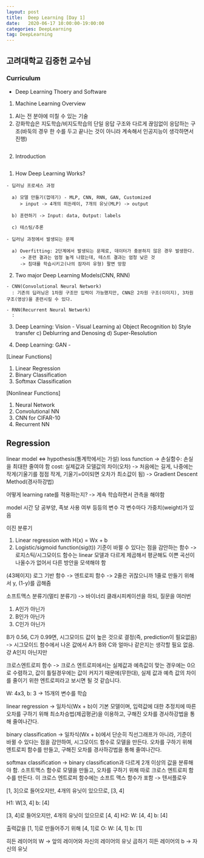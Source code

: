 ```yaml
---
layout: post
title:  Deep Learning [Day 1]
date:   2020-06-17 10:00:00-19:00:00
categories: DeepLearning
tag: DeepLearning
---
```


## 고려대학교 김중헌 교수님
### Curriculum
- Deep Learning Thoery and Software  

1. Machine Learning Overview
  1) AI는 전 분야에 미칠 수 있는 기술
  2) 강화학습은 지도학습/비지도학습의 단일 응답 구조와 다르게 끊임없이 응답하는 구조(바둑의 경우 한 수를 두고 끝나는 것이 아니라 계속해서 인공지능이 생각하면서 진행)
<img>

2. Introduction
  <img>
  
  1) How Deep Learning Works?

    - 딥러닝 프로세스 과정

      a) 모델 만들기(껍데기) - MLP, CNN, RNN, GAN, Customized
         > input -> 4개의 히든레이, 7개의 유닛(MLP) -> output

      b) 훈련하기 -> Input: data, Output: labels
      
      c) 테스팅/추론
  
    - 딥러닝 과정에서 발생되는 문제

      a) Overfitting: 2단계에서 발생되는 문제로, 데이터가 충분하지 않은 경우 발생한다.  
         -> 훈련 결과는 엄청 높게 나왔는데, 테스트 결과는 엄청 낮은 것
         -> 침대를 학습시키고(나의 잠자리 유형) 팔면 망함

  2) Two major Deep Learning Models(CNN, RNN)

    - CNN(Convolutional Neural Network)
      : 기존의 딥러닝은 1차원 구조만 입력이 가능했지만, CNN은 2차원 구조(이미지), 3차원 구조(영상)을 훈련시킬 수 있다.

    - RNN(Recurrent Neural Network)
      : 

  3) Deep Learning: Vision
    - Visual Learning 
      a) Object Recognition
      b) Style transfer
      c) Deblurring and Denosing
      d) Super-Resolution
      
  4) Deep Learning: GAN
    - 
  
  

[Linear Functions]
1) Linear Regression
2) Binary Classification
3) Softmax Classification

[Nonlinear Functions]
1) Neural Network
2) Convolutional NN
3) CNN for CIFAR-10
4) Recurrent NN




## Regression
linear model <=> hypothesis(통계학에서는 가설)
loss function -> 손실함수: 손실을 최대한 줄여야 함
cost: 실제값과 모델값의 차이(오차)
-> 처음에는 길게, 나중에는 작게(기울기를 점점 작게, 기울기=0이되면 오차가 최소값이 됨)
-> Gradient Descent Method(경사하강법)

어떻게 learning rate를 적용하는지? -> 계속 학습하면서 관측을 해야함



model
시간 당 공부양, 족보 사용 여부 등등의 변수
각 변수마다 가중치(weight)가 있음





이진 분류기
1) Linear regression with H(x) = Wx + b
2) Logistic/sigmoid function(sig(t)) 기준이 바뀔 수 있다는 점을 감안하는 함수
   -> 로지스틱/시그모이드 함수는 linear 모델과 다르게 제곱해서 평균해도 이쁜 곡선이 나올수가 없어서 다른 방안을 모색해야 함

  (43페이지) 로그 기반 함수 -> 엔트로피 함수
  -> 2줄은 귀찮으니까 1줄로 만들기 위해서 y, (1-y)를 곱해줌



소프트맥스 분류기(멀티 분류기)
-> 바이너리 클래시피케이션을 하되, 질문을 여러번
1) A인가 아닌가
2) B인가 아닌가
3) C인가 아닌가

B가 0.56, C가 0.99면, 시그모이드 값이 높은 것으로 결정(즉, prediction이 필요없음)
-> 시그모이드 함수에서 나온 값에서 A가 B와 C와 얼마나 같은지는 생각할 필요 없음. 걍 A인지 아닌지만

크로스엔트로피 함수 -> 크로스 엔트로피에서는 실제값과 예측값이 맞는 경우에는 0으로 수렴하고, 값이 틀릴경우에는 값이 커지기 때문에(무한대), 실제 값과 예측 값의 차이를 줄이기 위한 엔트로피라고 보시면 될 것 같습니다.


W: 4x3, b: 3 -> 15개의 변수를 학습





linear regression -> 일차식(Wx + b)이 기본 모델이며, 입력값에 대한 추정치에 따른 오차를 구하기 위해 최소차승법(제곱평균)을 이용하고, 구해진 오차를 경사하강법을 통해 줄여나간다.

binary classification -> 일차식(Wx + b)에서 단순히 직선그래프가 아니라, 기준이 바뀔 수 있다는 점을 감안하여, 시그모이드 함수로 모델을 만든다. 오차를 구하기 위해 엔트로피 함수를 만들고, 구해진 오차를 경사하강법을 통해 줄여나간다.

softmax classification -> binary classification과 다르게 2개 이상의 값을 분류해야 함. 소프트맥스 함수로 모델을 만들고, 오차를 구하기 위해 따로 크로스 엔트로피 함수를 만든다. 이 크로스 엔트로피 함수에는 소프트 맥스 함수가 포함 -> 텐서플로우




[1, 3]으로 들어오지만, 4개의 유닛이 있으므로, [3, 4]

H1: 	W[3, 4]
	b: [4]

[3, 4]로 들어오지만, 4개의 유닛이 있으므로 [4, 4]
H2: 	W: [4, 4]
	b: [4]

출력값을 [1, 1]로 만들어주기 위해 [4, 1]로
O: 	W: [4, 1]
	b: [1]


히든 레이어의 W -> 앞의 레이어와 자신의 레이어의 유닛 곱하기
히든 레이어의 b -> 자신의 유닛




















